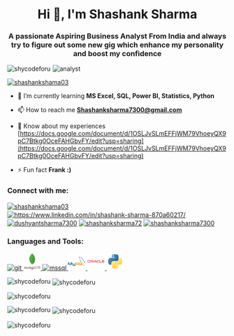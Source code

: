 <h1 align="center">Hi 👋, I'm Shashank Sharma</h1>
<h3 align="center">A passionate Aspiring Business Analyst From India and always try to figure out some new gig which enhance my personality and boost my confidence</h3>
<img align="right" alt="analyst" width="400" src="https://www.google.com/url?sa=i&url=https%3A%2F%2Fgithub.com%2Fhimanshu-commits&psig=AOvVaw3QDilyfsqI85tf7t6AftfY&ust=1711429363938000&source=images&cd=vfe&opi=89978449&ved=0CBEQjRxqFwoTCPiJxazRjoUDFQAAAAAdAAAAABAE">
<p align="left"> <img src="https://komarev.com/ghpvc/?username=shycodeforu&label=Profile%20views&color=0e75b6&style=flat" alt="shycodeforu" /> </p>

<p align="left"> <a href="https://twitter.com/shashankshama03" target="blank"><img src="https://img.shields.io/twitter/follow/shashankshama03?logo=twitter&style=for-the-badge" alt="shashankshama03" /></a> </p>

- 🌱 I’m currently learning **MS Excel, SQL, Power BI, Statistics, Python**

- 📫 How to reach me **Shashanksharma7300@gmail.com**

- 📄 Know about my experiences [https://docs.google.com/document/d/1OSLJvSLmEFFjWM79VhoeyQX9pC7Btkg0OceFAHGbvFY/edit?usp=sharing](https://docs.google.com/document/d/1OSLJvSLmEFFjWM79VhoeyQX9pC7Btkg0OceFAHGbvFY/edit?usp=sharing)

- ⚡ Fun fact **Frank :)**

<h3 align="left">Connect with me:</h3>
<p align="left">
<a href="https://twitter.com/shashankshama03" target="blank"><img align="center" src="https://raw.githubusercontent.com/rahuldkjain/github-profile-readme-generator/master/src/images/icons/Social/twitter.svg" alt="shashankshama03" height="30" width="40" /></a>
<a href="https://linkedin.com/in/https://www.linkedin.com/in/shashank-sharma-870a60217/" target="blank"><img align="center" src="https://raw.githubusercontent.com/rahuldkjain/github-profile-readme-generator/master/src/images/icons/Social/linked-in-alt.svg" alt="https://www.linkedin.com/in/shashank-sharma-870a60217/" height="30" width="40" /></a>
<a href="https://kaggle.com/dushyantsharma7300" target="blank"><img align="center" src="https://raw.githubusercontent.com/rahuldkjain/github-profile-readme-generator/master/src/images/icons/Social/kaggle.svg" alt="dushyantsharma7300" height="30" width="40" /></a>
<a href="https://www.hackerrank.com/shashanksharma72" target="blank"><img align="center" src="https://raw.githubusercontent.com/rahuldkjain/github-profile-readme-generator/master/src/images/icons/Social/hackerrank.svg" alt="shashanksharma72" height="30" width="40" /></a>
<a href="https://auth.geeksforgeeks.org/user/shashanksharma7300" target="blank"><img align="center" src="https://raw.githubusercontent.com/rahuldkjain/github-profile-readme-generator/master/src/images/icons/Social/geeks-for-geeks.svg" alt="shashanksharma7300" height="30" width="40" /></a>
</p>

<h3 align="left">Languages and Tools:</h3>
<p align="left"> <a href="https://git-scm.com/" target="_blank" rel="noreferrer"> <img src="https://www.vectorlogo.zone/logos/git-scm/git-scm-icon.svg" alt="git" width="40" height="40"/> </a> <a href="https://www.mongodb.com/" target="_blank" rel="noreferrer"> <img src="https://raw.githubusercontent.com/devicons/devicon/master/icons/mongodb/mongodb-original-wordmark.svg" alt="mongodb" width="40" height="40"/> </a> <a href="https://www.microsoft.com/en-us/sql-server" target="_blank" rel="noreferrer"> <img src="https://www.svgrepo.com/show/303229/microsoft-sql-server-logo.svg" alt="mssql" width="40" height="40"/> </a> <a href="https://www.mysql.com/" target="_blank" rel="noreferrer"> <img src="https://raw.githubusercontent.com/devicons/devicon/master/icons/mysql/mysql-original-wordmark.svg" alt="mysql" width="40" height="40"/> </a> <a href="https://www.oracle.com/" target="_blank" rel="noreferrer"> <img src="https://raw.githubusercontent.com/devicons/devicon/master/icons/oracle/oracle-original.svg" alt="oracle" width="40" height="40"/> </a> <a href="https://www.python.org" target="_blank" rel="noreferrer"> <img src="https://raw.githubusercontent.com/devicons/devicon/master/icons/python/python-original.svg" alt="python" width="40" height="40"/> </a> </p>

<p><img align="left" src="https://github-readme-stats.vercel.app/api/top-langs?username=shycodeforu&show_icons=true&locale=en&layout=compact" alt="shycodeforu" /></p>

<p>&nbsp;<img align="center" src="https://github-readme-stats.vercel.app/api?username=shycodeforu&show_icons=true&locale=en" alt="shycodeforu" /></p>

<p><img align="center" src="https://github-readme-streak-stats.herokuapp.com/?user=shycodeforu&" alt="shycodeforu" /></p>

<p><img align="left" src="https://github-readme-stats.vercel.app/api/top-langs?username=shycodeforu&show_icons=true&locale=en&layout=compact" alt="shycodeforu" /></p>

<p>&nbsp;<img align="center" src="https://github-readme-stats.vercel.app/api?username=shycodeforu&show_icons=true&locale=en" alt="shycodeforu" /></p>

<p><img align="center" src="https://github-readme-streak-stats.herokuapp.com/?user=shycodeforu&" alt="shycodeforu" /></p>
